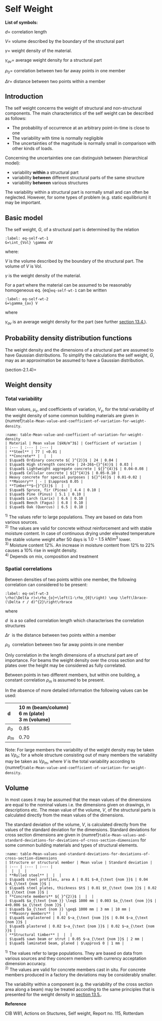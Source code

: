# Self Weight

**List of symbols:**

$d=$ correlation length

$V=$ volume described by the boundary of the structural part

$\gamma=$ weight density of the material.

$\gamma_{av}=$ average weight density for a structural part

$\rho_{0}=$ correlation between two far away points in one member

$\Delta r=$ distance between two points within a member

## Introduction

The self weight concerns the weight of structural and non-structural components. The main characteristics of the self weight can be described as follows:

- The probability of occurrence at an arbitrary point-in-time is close to one
- The variability with time is normally negligible
- The uncertainties of the magnitude is normally small in comparison with other kinds of loads.

Concerning the uncertainties one can distinguish between (hierarchical model):

- variability **within** a structural part
- variability **between** different structural parts of the same structure
- variability **between** various structures

The variability within a structural part is normally small and can often be neglected. However, for some types of problem (e.g. static equilibrium) it may be important.

## Basic model

The self weight, $G$, of a structural part is determined by the relation

```{math}
:label: eq-self-wt-1
G=\int_{Vol} \gamma dV
```

where:

$V$ is the volume described by the boundary of the structural part. The volume of $V$ is Vol.

$\gamma$ is the weight density of the material.

For a part where the material can be assumed to be reasonably homogeneous eq. {eq}`eq-self-wt-1` can be written

```{math}
:label: eq-self-wt-2
G=\gamma_{av} V
```

where

$\gamma_{av}$ is an average weight density for the part (see further [section 13.4.](section-2.1.4)).

## Probability density distribution functions

The weight density and the dimensions of a structural part are assumed to have Gaussian distributions. To simplify the calculations the self weight, $G$, may as an approximation be assumed to have a Gaussian distribution.

(section-2.1.4)=
## Weight density

### Total variability

Mean values, $\mu_{\gamma}$, and coefficients of variation, $V_{\gamma}$, for the total variability of the weight density of some common building materials are given in {numref}`table-Mean-value-and-coefficient-of-variation-for-weight-density`.

```{table} Mean value and coefficient of variation for weight density 
:name: table-Mean-value-and-coefficient-of-variation-for-weight-density
| Material | Mean value [$kN/m^3$] | Coefficient of variation |
| :--- | :--- | :--- |
| **Steel** | 77 | <0.01 |
| **Concrete** |  |  |
| $\quad$ Ordinary concrete ${ }^{2)}$ | 24 | 0.04 |
| $\quad$ High strength concrete | 24-26$~{}^{4)}$ | 0.03 |
| $\quad$ Lightweight aggregate concrete | ${}^{4)}$ | 0.04-0.08 |
| $\quad$ Cellular concrete | ${}^{4)}$ | 0.05-0.10 |
| Heavy concrete for special purposes | ${}^{4)}$ | 0.01-0.02 |
| **Masonry** | - | $\approx$ 0.05 |
| **Timber**$~{}^{3)}$ |  |  |
| $\quad$ Spruce, fir (Picea) | 4.4 | 0.10 |
| $\quad$ Pine (Pinus) | 5.1 | 0.10 |
| $\quad$ Larch (Larix) | 6.6 | 0.10 |
| $\quad$ Beech (Fagus) | 6.8 | 0.10 |
| $\quad$ Oak (Quercus) | 6.5 | 0.10 |
```


${}^{1)}$ The values refer to large populations. They are based on data from various sources.  
${}^{2)}$ The values are valid for concrete without reinforcement and with stable moisture content. In case of continuous drying under elevated temperature the stable volume weight after 50 days is $1.0-1.5~kN/ m^{3}$ lower.  
${}^{3)}$ Moisture content $12 \%$. An increase in moisture content from $12 \%$ to $22 \%$ causes a $10 \%$ rise in weight density.  
${}^{4)}$ Depends on mix, composition and treatment

### Spatial correlations

Between densities of two points within one member, the following correlation can considered to be present:

```{math}
:label: eq-self-wt-3
\rho(\Delta r)=\rho_{o}+\left(1-\rho_{0}\right) \exp \left\lbrace-(\Delta r / d)^{2}\right\rbrace
```

where

$d~$ is a so called correlation length which characterises the correlation structures

$\Delta r~$ is the distance between two points within a member

$\rho_{0}~$ correlation between two far away points in one member

Only correlation in the length dimensions of a structural part are of importance. For beams the weight density over the cross section and for plates over the height may be considered as fully correlated.

Between points in two different members, but within one building, a constant correlation $\rho_{m}$ is assumed to be present.  

In the absence of more detailed information the following values can be used:

| d | 10 m (beam/column) <br> 6 m (plate) <br> 3 m (volume) |
| :--- | :--- |
| $\rho_{o}$ | 0.85 |
| $\rho_{m}$ | 0.70 |

Note: For large members the variability of the weight density may be taken as $V \rho_{o}$; for a whole structure consisting out of many members the variability may be taken as $V \rho_{m}$, where $V$ is the total variability according to {numref}`table-Mean-value-and-coefficient-of-variation-for-weight-density`.

## Volume

In most cases it may be assumed that the mean values of the dimensions are equal to the nominal values i.e. the dimensions given on drawings, in descriptions etc. The mean value of the volume, $V$, of the structural parts is calculated directly from the mean values of the dimensions.

The standard deviation of the volume, $V$, is calculated directly from the values of the standard deviation for the dimensions. Standard deviations for cross section dimensions are given in {numref}`table-Mean-values-and-standard-deviations-for-deviations-of-cross-section-dimensions` for some common building materials and types of structural elements.

```{table} Mean values and standard deviations for deviations of cross-section dimensions from their nominal values 
:name: table-Mean-values-and-standard-deviations-for-deviations-of-cross-section-dimensions
| Structure or structural member | Mean value | Standard deviation |
| :--- | :--- | :--- |
|  |  |  |
| **Rolled steel** |  |  |
| $\quad$ steel profiles, area A | 0.01 $~A_{\text {nom }}$ | 0.04 $~A_{\text {nom }}$ |
| $\quad$ steel plates, thickness $t$ | 0.01 $t_{\text {nom }}$ | 0.02 $t_{\text {nom }}$ |
| **Concrete members** ${ }^{2)}$ |  |  |
| $\quad$ $a_{\text {nom }} \leq$ 1000 mm | 0.003 $a_{\text {nom }}$ | 4+0.006 $a_{\text {nom }}$ |
| $\quad$ $a_{\text {nom }} \geq$ 1000 mm | 3 mm | 10 mm |
| **Masonry members** |  |  |
| $\quad$ unplastered | 0.02 $~a_{\text {nom }}$ | 0.04 $~a_{\text {nom }}$ |
| $\quad$ plastered | 0.02 $~a_{\text {nom }}$ | 0.02 $~a_{\text {nom }}$ |
| **Structural timber** |  |  |
| $\quad$ sawn beam or strut | 0.05 $~a_{\text {nom }}$ | 2 mm |
| $\quad$ laminated beam, planed | $\approx$ 0 | 1 mm |
```

${}^{1)}$ The values refer to large populations. They are based on data from various sources and they concern members with currency acceptation dimension accuracy.  
${}^{2)}$ The values are valid for concrete members cast in situ. For concrete members produced in a factory the deviations may be considerably smaller.

The variability within a component (e.g. the variability of the cross section area along a beam) may be treated according to the same principles that is presented for the weight density in [section 13.5.](section-2.1.4).

**Reference**

CIB W81, Actions on Stuctures, Self weight, Report no. 115, Rotterdam